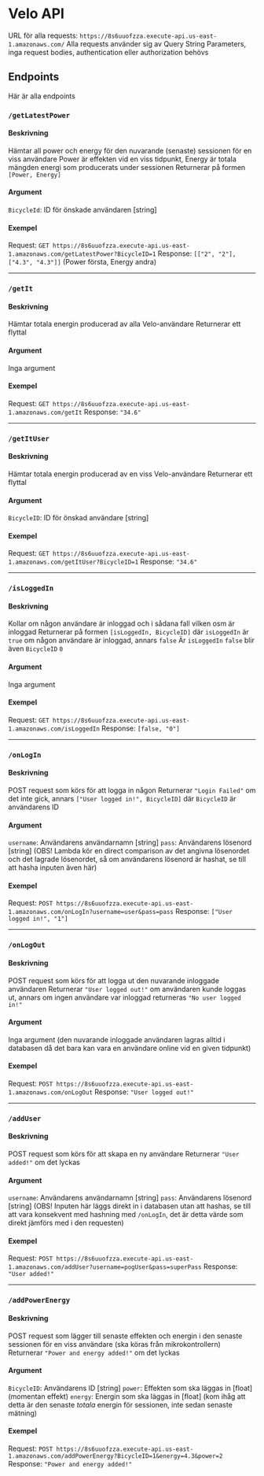 # Velo API
URL för alla requests: `https://8s6uuofzza.execute-api.us-east-1.amazonaws.com/`
Alla requests använder sig av Query String Parameters, inga request bodies, authentication eller authorization behövs
## Endpoints
Här är alla endpoints
### `/getLatestPower`
#### Beskrivning
Hämtar all power och energy för den nuvarande (senaste) sessionen för en viss användare
Power är effekten vid en viss tidpunkt, Energy är totala mängden energi som producerats under sessionen
Returnerar på formen `[Power, Energy]`
#### Argument
`BicycleId`: ID för önskade användaren [string]

#### Exempel
Request: `GET https://8s6uuofzza.execute-api.us-east-1.amazonaws.com/getLatestPower?BicycleID=1`
Response: `[["2", "2"], ["4.3", "4.3"]]` (Power första, Energy andra)

---

### `/getIt`
#### Beskrivning
Hämtar totala energin producerad av alla Velo-användare
Returnerar ett flyttal
#### Argument
Inga argument

#### Exempel
Request: `GET https://8s6uuofzza.execute-api.us-east-1.amazonaws.com/getIt`
Response: `"34.6"`

---

### `/getItUser`
#### Beskrivning
Hämtar totala energin producerad av en viss Velo-användare
Returnerar ett flyttal
#### Argument
`BicycleID`: ID för önskad användare [string]

#### Exempel
Request: `GET https://8s6uuofzza.execute-api.us-east-1.amazonaws.com/getItUser?BicycleID=1`
Response: `"34.6"`

---

### `/isLoggedIn`
#### Beskrivning
Kollar om någon användare är inloggad och i sådana fall vilken osm är inloggad
Returnerar på formen `[isLoggedIn, BicycleID]` där `isLoggedIn` är `true` om någon användare är inloggad, annars `false`
Är `isLoggedIn` `false` blir även `BicycleID` `0`
#### Argument
Inga argument

#### Exempel
Request: `GET https://8s6uuofzza.execute-api.us-east-1.amazonaws.com/isLoggedIn`
Response: `[false, "0"]`

---

### `/onLogIn`
#### Beskrivning
POST request som körs för att logga in någon
Returnerar `"Login Failed"` om det inte gick, annars `["User logged in!", BicycleID]` där `BicycleID` är användarens ID
#### Argument
`username`: Användarens användarnamn [string]
`pass`: Användarens lösenord [string] (OBS! Lambda kör en direct comparison av det angivna lösenordet och det lagrade lösenordet, så om användarens lösenord är hashat, se till att hasha inputen även här)

#### Exempel
Request: `POST https://8s6uuofzza.execute-api.us-east-1.amazonaws.com/onLogIn?username=user&pass=pass`
Response: `["User logged in!", "1"]`

---

### `/onLogOut`
#### Beskrivning
POST request som körs för att logga ut den nuvarande inloggade användaren
Returnerar `"User logged out!"` om användaren kunde loggas ut, annars om ingen användare var inloggad returneras `"No user logged in!"`
#### Argument
Inga argument (den nuvarande inloggade användaren lagras alltid i databasen då det bara kan vara en användare online vid en given tidpunkt)

#### Exempel
Request: `POST https://8s6uuofzza.execute-api.us-east-1.amazonaws.com/onLogOut`
Response: `"User logged out!"`

---

### `/addUser`
#### Beskrivning
POST request som körs för att skapa en ny användare
Returnerar `"User added!"` om det lyckas
#### Argument
`username`: Användarens användarnamn [string]
`pass`: Användarens lösenord [string] (OBS! Inputen här läggs direkt in i databasen utan att hashas, se till att vara konsekvent med hashning med `/onLogIn`, det är detta värde som direkt jämförs med i den requesten)

#### Exempel
Request: `POST https://8s6uuofzza.execute-api.us-east-1.amazonaws.com/addUser?username=pogUser&pass=superPass`
Response: `"User added!"`

---

### `/addPowerEnergy`
#### Beskrivning
POST request som lägger till senaste effekten och energin i den senaste sessionen för en viss användare (ska köras från mikrokontrollern)
Returnerar `"Power and energy added!"` om det lyckas
#### Argument
`BicycleID`: Användarens ID [string]
`power`: Effekten som ska läggas in [float] (momentan effekt)
`energy`: Energin som ska läggas in [float] (kom ihåg att detta är den senaste *totala* energin för sessionen, inte sedan senaste mätning)

#### Exempel
Request: `POST https://8s6uuofzza.execute-api.us-east-1.amazonaws.com/addPowerEnergy?BicycleID=1&energy=4.3&power=2`
Response: `"Power and energy added!"`
